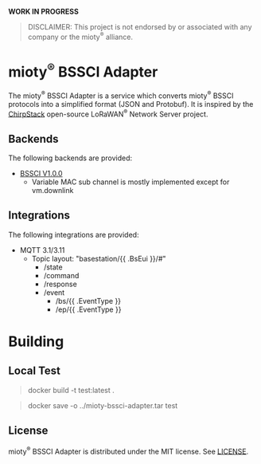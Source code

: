 
**WORK IN PROGRESS**

> DISCLAIMER: This project is not endorsed by or associated with any company or the mioty<sup>&reg;</sup> alliance. 

# mioty<sup>&reg;</sup> BSSCI Adapter

The mioty<sup>&reg;</sup> BSSCI Adapter is a service which converts mioty<sup>&reg;</sup> BSSCI protocols into a simplified format (JSON and Protobuf). It is inspired by the [ChirpStack](https://github.com/chirpstack/chirpstack) open-source LoRaWAN<sup>&reg;</sup> Network Server project.

## Backends

The following backends are provided:

* [BSSCI V1.0.0](https://developers.mioty-alliance.com/wp-content/uploads/2025/01/BSSCI_specification_v1.0.0_rev1.pdf)
    * Variable MAC sub channel is mostly implemented except for vm.downlink

## Integrations

The following integrations are provided:

* MQTT 3.1/3.11
    * Topic layout: "basestation/{{ .BsEui }}/#"
        * /state
        * /command
        * /response
        * /event
            * /bs/{{ .EventType }}
            * /ep/{{ .EventType }}

# Building 

## Local Test

> docker build -t test:latest .

> docker save -o ../mioty-bssci-adapter.tar test




## License

mioty<sup>&reg;</sup> BSSCI Adapter is distributed under the MIT license. See 
[LICENSE](https://github.com/ipaid2win/mioty-bssci-adapter/blob/main/LICENSE).
